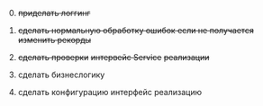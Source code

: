0. ~~приделать логгинг~~
1. ~~сделать нормальную обработку ошибок если не получается изменить рекорды~~
2. ~~сделать проверки~~
        ~~интервейс Service~~
            ~~реализации~~

3. сделать бизнеслогику
4. сделать конфигурацию
    интерфейс
    реализацию